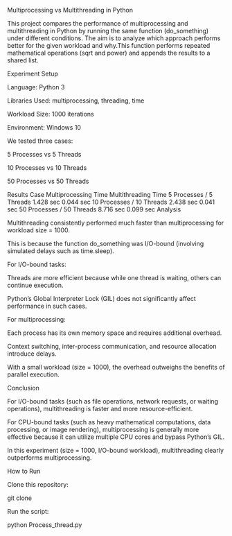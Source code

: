 Multiprocessing vs Multithreading in Python

This project compares the performance of multiprocessing and multithreading in Python by running the same function (do_something) under different conditions. The aim is to analyze which approach performs better for the given workload and why.This function performs repeated mathematical operations (sqrt and power) and appends the results to a shared list.

Experiment Setup

Language: Python 3

Libraries Used: multiprocessing, threading, time

Workload Size: 1000 iterations

Environment: Windows 10

We tested three cases:

5 Processes vs 5 Threads

10 Processes vs 10 Threads

50 Processes vs 50 Threads

Results Case Multiprocessing Time Multithreading Time 5 Processes / 5 Threads 1.428 sec 0.044 sec 10 Processes / 10 Threads 2.438 sec 0.041 sec 50 Processes / 50 Threads 8.716 sec 0.099 sec Analysis

Multithreading consistently performed much faster than multiprocessing for workload size = 1000.

This is because the function do_something was I/O-bound (involving simulated delays such as time.sleep).

For I/O-bound tasks:

Threads are more efficient because while one thread is waiting, others can continue execution.

Python’s Global Interpreter Lock (GIL) does not significantly affect performance in such cases.

For multiprocessing:

Each process has its own memory space and requires additional overhead.

Context switching, inter-process communication, and resource allocation introduce delays.

With a small workload (size = 1000), the overhead outweighs the benefits of parallel execution.

Conclusion

For I/O-bound tasks (such as file operations, network requests, or waiting operations), multithreading is faster and more resource-efficient.

For CPU-bound tasks (such as heavy mathematical computations, data processing, or image rendering), multiprocessing is generally more effective because it can utilize multiple CPU cores and bypass Python’s GIL.

In this experiment (size = 1000, I/O-bound workload), multithreading clearly outperforms multiprocessing.

How to Run

Clone this repository:

git clone

Run the script:

python Process_thread.py
